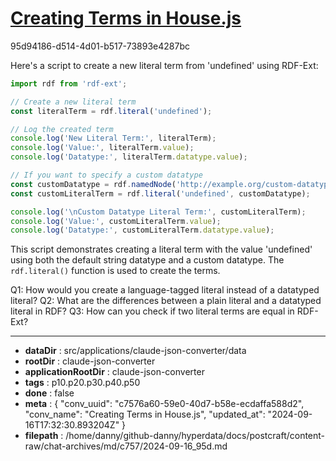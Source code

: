 # [Creating Terms in House.js](https://claude.ai/chat/c7576a60-59e0-40d7-b58e-ecdaffa588d2)

95d94186-d514-4d01-b517-73893e4287bc

 Here's a script to create a new literal term from 'undefined' using RDF-Ext:

```javascript
import rdf from 'rdf-ext';

// Create a new literal term
const literalTerm = rdf.literal('undefined');

// Log the created term
console.log('New Literal Term:', literalTerm);
console.log('Value:', literalTerm.value);
console.log('Datatype:', literalTerm.datatype.value);

// If you want to specify a custom datatype
const customDatatype = rdf.namedNode('http://example.org/custom-datatype');
const customLiteralTerm = rdf.literal('undefined', customDatatype);

console.log('\nCustom Datatype Literal Term:', customLiteralTerm);
console.log('Value:', customLiteralTerm.value);
console.log('Datatype:', customLiteralTerm.datatype.value);
```

This script demonstrates creating a literal term with the value 'undefined' using both the default string datatype and a custom datatype. The `rdf.literal()` function is used to create the terms.

Q1: How would you create a language-tagged literal instead of a datatyped literal?
Q2: What are the differences between a plain literal and a datatyped literal in RDF?
Q3: How can you check if two literal terms are equal in RDF-Ext?

---

* **dataDir** : src/applications/claude-json-converter/data
* **rootDir** : claude-json-converter
* **applicationRootDir** : claude-json-converter
* **tags** : p10.p20.p30.p40.p50
* **done** : false
* **meta** : {
  "conv_uuid": "c7576a60-59e0-40d7-b58e-ecdaffa588d2",
  "conv_name": "Creating Terms in House.js",
  "updated_at": "2024-09-16T17:32:30.893204Z"
}
* **filepath** : /home/danny/github-danny/hyperdata/docs/postcraft/content-raw/chat-archives/md/c757/2024-09-16_95d.md